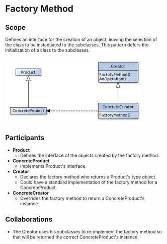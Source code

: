# Factory Method

## Scope

Defines an interface for the creation of an object, leaving the selection of the class to be instantiated to the
subclasses.
This pattern defers the initialization of a class to the subclasses.

![Class Diagram](factory_method.png)

## Participants

- **Product**
    - Defines the interface of the objects created by the factory method.
- **ConcreteProduct**
    - Implements Product's interface.
- **Creator**
    - Declares the factory method who returns a Product's type object.
    - Could have a standard implementation of the factory method for a ConcreteProduct.
- **ConcreteCreator**
    - Overrides the factory method to return a ConcreteProduct's instance.

## Collaborations

- The Creator uses his subclasses to re-implement the factory method so that will be returned the correct
  ConcreteProduct's instance.



